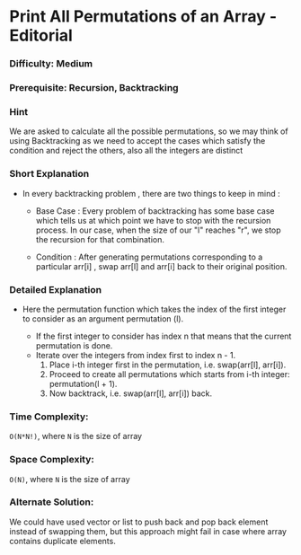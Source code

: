 # Print All Permutations of an Array - Editorial

### Difficulty:  Medium

### Prerequisite:  Recursion, Backtracking

### Hint

We are asked to calculate all the possible permutations, so we may think of using Backtracking as we need to accept the cases which satisfy the condition and reject the others, also all the integers are distinct

### Short Explanation

*  In every backtracking problem , there are two things to keep in mind :

    * Base Case : Every problem of backtracking has some base case which tells us at which point we have to stop with the recursion process. In our case, when the size of our "l" reaches "r", we stop the recursion for that combination.
    
    * Condition : After generating permutations corresponding to a particular 
    arr[i] , swap arr[l] and arr[i] back to their original position.

### Detailed Explanation

* Here the permutation function which takes the index of the first integer to consider as an argument permutation (l).

    * If the first integer to consider has index n that means that the current permutation is done.
    * Iterate over the integers from index first to index n - 1.
        1. Place i-th integer first in the permutation, i.e. swap(arr[l], arr[i]).
        2. Proceed to create all permutations which starts from i-th integer: permutation(l + 1).
        3. Now backtrack, i.e. swap(arr[l], arr[i]) back.


### Time Complexity:

`O(N*N!)`, where `N` is the size of array

### Space Complexity:

`O(N)`, where `N` is the size of array

### Alternate Solution:

We could have used vector or list to push back and pop back element instead of swapping them, but this approach might fail in case where array contains duplicate elements.